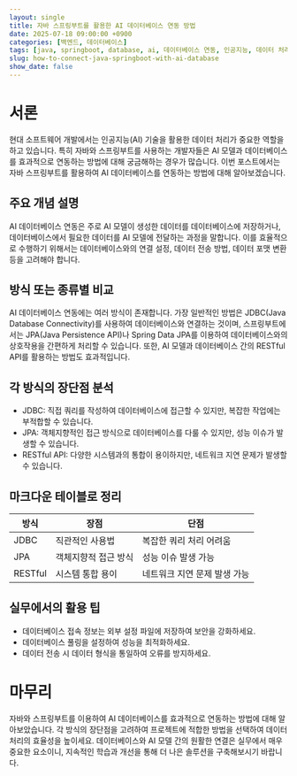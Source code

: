 ```yaml
---
layout: single
title: 자바 스프링부트를 활용한 AI 데이터베이스 연동 방법
date: 2025-07-18 09:00:00 +0900
categories: [백엔드, 데이터베이스]
tags: [java, springboot, database, ai, 데이터베이스 연동, 인공지능, 데이터 처리]
slug: how-to-connect-java-springboot-with-ai-database
show_date: false
---
```


# 서론
현대 소프트웨어 개발에서는 인공지능(AI) 기술을 활용한 데이터 처리가 중요한 역할을 하고 있습니다. 특히 자바와 스프링부트를 사용하는 개발자들은 AI 모델과 데이터베이스를 효과적으로 연동하는 방법에 대해 궁금해하는 경우가 많습니다. 이번 포스트에서는 자바 스프링부트를 활용하여 AI 데이터베이스를 연동하는 방법에 대해 알아보겠습니다.

## 주요 개념 설명
AI 데이터베이스 연동은 주로 AI 모델이 생성한 데이터를 데이터베이스에 저장하거나, 데이터베이스에서 필요한 데이터를 AI 모델에 전달하는 과정을 말합니다. 이를 효율적으로 수행하기 위해서는 데이터베이스와의 연결 설정, 데이터 전송 방법, 데이터 포맷 변환 등을 고려해야 합니다.

## 방식 또는 종류별 비교
AI 데이터베이스 연동에는 여러 방식이 존재합니다. 가장 일반적인 방법은 JDBC(Java Database Connectivity)를 사용하여 데이터베이스와 연결하는 것이며, 스프링부트에서는 JPA(Java Persistence API)나 Spring Data JPA를 이용하여 데이터베이스와의 상호작용을 간편하게 처리할 수 있습니다. 또한, AI 모델과 데이터베이스 간의 RESTful API를 활용하는 방법도 효과적입니다.

## 각 방식의 장단점 분석
- JDBC: 직접 쿼리를 작성하여 데이터베이스에 접근할 수 있지만, 복잡한 작업에는 부적합할 수 있습니다.
- JPA: 객체지향적인 접근 방식으로 데이터베이스를 다룰 수 있지만, 성능 이슈가 발생할 수 있습니다.
- RESTful API: 다양한 시스템과의 통합이 용이하지만, 네트워크 지연 문제가 발생할 수 있습니다.

## 마크다운 테이블로 정리
| 방식      | 장점                                | 단점                           |
|-----------|-------------------------------------|--------------------------------|
| JDBC      | 직관적인 사용법                     | 복잡한 쿼리 처리 어려움        |
| JPA       | 객체지향적 접근 방식                 | 성능 이슈 발생 가능            |
| RESTful   | 시스템 통합 용이                     | 네트워크 지연 문제 발생 가능   |

## 실무에서의 활용 팁
- 데이터베이스 접속 정보는 외부 설정 파일에 저장하여 보안을 강화하세요.
- 데이터베이스 풀링을 설정하여 성능을 최적화하세요.
- 데이터 전송 시 데이터 형식을 통일하여 오류를 방지하세요.

# 마무리
자바와 스프링부트를 이용하여 AI 데이터베이스를 효과적으로 연동하는 방법에 대해 알아보았습니다. 각 방식의 장단점을 고려하여 프로젝트에 적합한 방법을 선택하여 데이터 처리의 효율성을 높이세요. 데이터베이스와 AI 모델 간의 원활한 연결은 실무에서 매우 중요한 요소이니, 지속적인 학습과 개선을 통해 더 나은 솔루션을 구축해보시기 바랍니다.